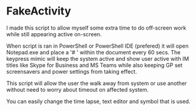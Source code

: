 # FakeActivity
I made this script to allow myself some extra time to do off-screen work while still appearing active on-screen. 

When script is ran in PowerShell or PowerShell IDE (prefered) it will open Notepad.exe and place a '# ' within the document every 60 secs. The keypress mimic will keep the system active and show user active with IM titles like Skype for Business and MS Teams while also keeping GP set screensavers and power settings from taking effect. 

This script will allow the user the walk away from system or use another without need to worry about timeout on affected system.

You can easily change the time lapse, text editor and symbol that is used. 
